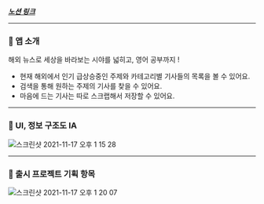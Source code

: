 
[***노션 링크***](https://www.notion.so/912caceec73d480982e656c018594c7d)

---

### 📌  앱 소개

해외 뉴스로 세상을 바라보는 시야를 넓히고, 영어 공부까지 !

- 현재 해외에서 인기 급상승중인 주제와 카테고리별 기사들의 목록을 볼 수 있어요.
- 검색을 통해 원하는 주제의 기사를 찾을 수 있어요.
- 마음에 드는 기사는 따로 스크랩해서 저장할 수 있어요.

---

### 📌  UI, 정보 구조도 IA

![스크린샷 2021-11-17 오후 1 15 28](https://user-images.githubusercontent.com/93528918/142134062-04b083bd-7597-4dcd-8ad6-837a0552e22b.png)


---

### 📌  출시 프로젝트 기획 항목

![스크린샷 2021-11-17 오후 1 20 07](https://user-images.githubusercontent.com/93528918/142134181-1528f0de-4db8-4657-8806-c3117331df2c.png)



